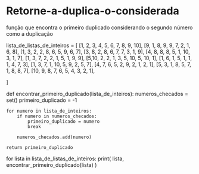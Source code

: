 # Retorne-a-duplica-o-considerada
função que encontra o primeiro duplicado considerando o segundo número como a duplicação

lista_de_listas_de_inteiros = [
    [1, 2, 3, 4, 5, 6, 7, 8, 9, 10],
    [9, 1, 8, 9, 9, 7, 2, 1, 6, 8],
    [1, 3, 2, 2, 8, 6, 5, 9, 6, 7],
    [3, 8, 2, 8, 6, 7, 7, 3, 1, 9],
    [4, 8, 8, 8, 5, 1, 10, 3, 1, 7],
    [1, 3, 7, 2, 2, 1, 5, 1, 9, 9],
    [5,10, 2, 2, 1, 3, 5, 10, 5, 10, 1],
    [1, 6, 1, 5, 1, 1, 1, 4, 7, 3],
    [1, 3, 7, 1, 10, 5, 9, 2, 5, 7],
    [4, 7, 6, 5, 2, 9, 2, 1, 2, 1],
    [5, 3, 1, 8, 5, 7, 1, 8, 8, 7],
    [10, 9, 8, 7, 6, 5, 4, 3, 2, 1],
    
]

def encontrar_primeiro_duplicado(lista_de_inteiros):
    numeros_checados = set()
    primeiro_duplicado = -1
    
    for numero in lista_de_inteiros:
        if numero in numeros_checados:
            primeiro_duplicado = numero
            break
        
        numeros_checados.add(numero)
        
    return primeiro_duplicado
        
    
for lista in lista_de_listas_de_inteiros:
    print(
        lista,
        encontrar_primeiro_duplicado(lista)
    )
